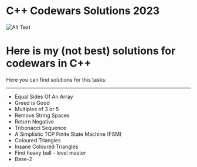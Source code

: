 # C++ Codewars Solutions 2023 

![Alt Text](https://static.wikia.nocookie.net/listofdeaths/images/b/b3/Tyler_Durden.webp/revision/latest?cb=20220909010337)

# Here is my (not best) solutions for codewars in C++

Here you can find solutions for this tasks:

-----

* Equal Sides Of An Array
* Greed is Good
* Multiples of 3 or 5
* Remove String Spaces
* Return Negative
* Tribonacci Sequence
* A Simplistic TCP Finite State Machine (FSM)
* Coloured Triangles
* Insane Coloured Triangles
* Find heavy ball - level master
* Base-2